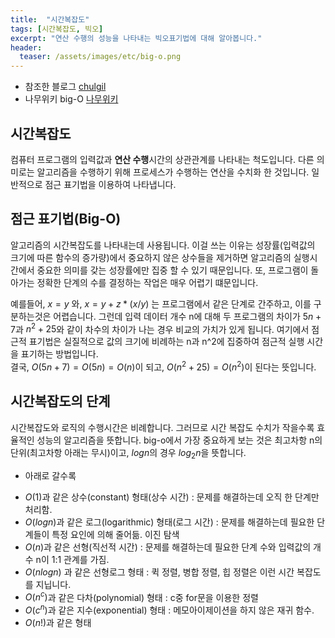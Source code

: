 ```yaml
---
title:  "시간복잡도"
tags: [시간복잡도, 빅오]
excerpt: "연산 수행의 성능을 나타내는 빅오표기법에 대해 알아봅니다."
header:
  teaser: /assets/images/etc/big-o.png
---
```


+ 참조한 블로그 [chulgil](https://blog.chulgil.me/algorithm/)
+ 나무위키 big-O [나무위키](https://namu.wiki/w/%EC%A0%90%EA%B7%BC%20%ED%91%9C%EA%B8%B0%EB%B2%95#s-3)

## 시간복잡도
컴퓨터 프로그램의 입력값과 **연산 수행**시간의 상관관계를 나타내는 척도입니다. 다른 의미로는 알고리즘을 수행하기 위해 프로세스가 수행하는 연산을 수치화 한 것입니다. 
일반적으로 점근 표기법을 이용하여 나타냅니다.  

## 점근 표기법(Big-O)
알고리즘의 시간복잡도를 나타내는데 사용됩니다. 이걸 쓰는 이유는 성장률(입력값의 크기에 따른 함수의 증가량)에서 중요하지 않은 상수들을 제거하면 
알고리즘의 실행시간에서 중요한 의미를 갖는 성장률에만 집중 할 수 있기 때문입니다. 또, 프로그램이 돌아가는 정확한 단계의 수를 결정하는 작업은 매우 어렵기 떄문입니다.  

예를들어, $x = y$ 와, $x = y + z * (x/y)$ 는 프로그램에서 같은 단계로 간주하고, 이를 구분하는것은 어렵습니다. 
그런데 입력 데이터 개수 n에 대해 두 프로그램의 차이가 $5n+7$과 $n^2+25$와 같이 차수의 차이가 나는 경우 비교의 가치가 있게 됩니다. 
여기에서 점근적 표기법은 실질적으로 값의 크기에 비례하는 n과 n^2에 집중하여 점근적 실행 시간을 표기하는 방법입니다.  
결국, $O(5n+7)=O(5n)=O(n)$이 되고, $O(n^2+25)=O(n^2)$이 된다는 뜻입니다.  

## 시간복잡도의 단계
시간복잡도와 로직의 수행시간은 비례합니다. 그러므로 시간 복잡도 수치가 작을수록 효율적인 성능의 알고리즘을 뜻합니다. 
big-o에서 가장 중요하게 보는 것은 최고차항 n의 단위(최고차항 아래는 무시)이고, $log n$의 경우 $log_2 n$을 뜻합니다.  

+ 아래로 갈수록 
- $O(1)$과 같은 상수(constant) 형태(상수 시간) : 문제를 해결하는데 오직 한 단계만 처리함.
- $O(log n)$과 같은 로그(logarithmic) 형태(로그 시간) : 문제를 해결하는데 필요한 단계들이 특정 요인에 의해 줄어듦. 이진 탐색
- $O(n)$과 같은 선형(직선적 시간) : 문제를 해결하는데 필요한 단계 수와 입력값의 개수 n이 1:1 관계를 가짐.
- $O(n log n)$ 과 같은 선형로그 형태 : 퀵 정렬, 병합 정렬, 힙 정렬은 이런 시간 복잡도를 지닙니다.
- $O(n^c)$과 같은 다차(polynomial) 형태 : c중 for문을 이용한 정렬
- $O(c^n)$과 같은 지수(exponential) 형태 : 메모아이제이션을 하지 않은 재귀 함수.
- $O(n!)$과 같은 형태
